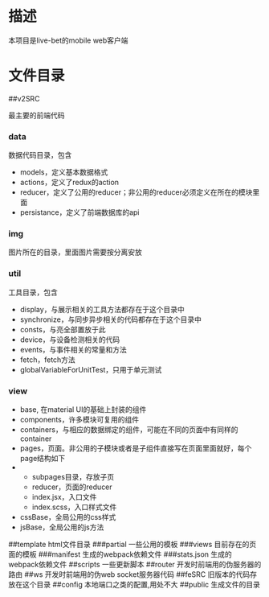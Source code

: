 # 描述
本项目是live-bet的mobile web客户端

# 文件目录
##v2SRC

最主要的前端代码

### data

数据代码目录，包含

- models，定义基本数据格式
- actions，定义了redux的action
- reducer，定义了公用的reducer；非公用的reducer必须定义在所在的模块里面
- persistance，定义了前端数据库的api

### img

图片所在的目录，里面图片需要按分离安放

### util

工具目录，包含

- display，与展示相关的工具方法都存在于这个目录中
- synchronize，与同步异步相关的代码都存在于这个目录中
- consts，与亮全部置放于此
- device，与设备检测相关的代码
- events，与事件相关的常量和方法
- fetch，fetch方法
- globalVariableForUnitTest，只用于单元测试

### view

- base, 在material UI的基础上封装的组件
- components，许多模块可复用的组件
- containers，与相应的数据绑定的组件，可能在不同的页面中有同样的container
- pages，页面。非公用的子模块或者是子组件直接写在页面里面就好，每个page结构如下
- - subpages目录，存放子页
  - reducer，页面的reducer
  - index.jsx，入口文件
  - index.scss，入口样式文件
- cssBase，全局公用的css样式
- jsBase，全局公用的js方法

##template
html文件目录
###partial
一些公用的模板
###views
目前存在的页面的模板
###manifest
生成的webpack依赖文件
###stats.json
生成的webpack依赖文件
##scripts
一些更新脚本
##router
开发时前端用的伪服务器的路由
##ws
开发时前端用的伪web socket服务器代码
##feSRC
旧版本的代码存放在这个目录
##config
本地端口之类的配置,用处不大
##public
生成文件的目录


